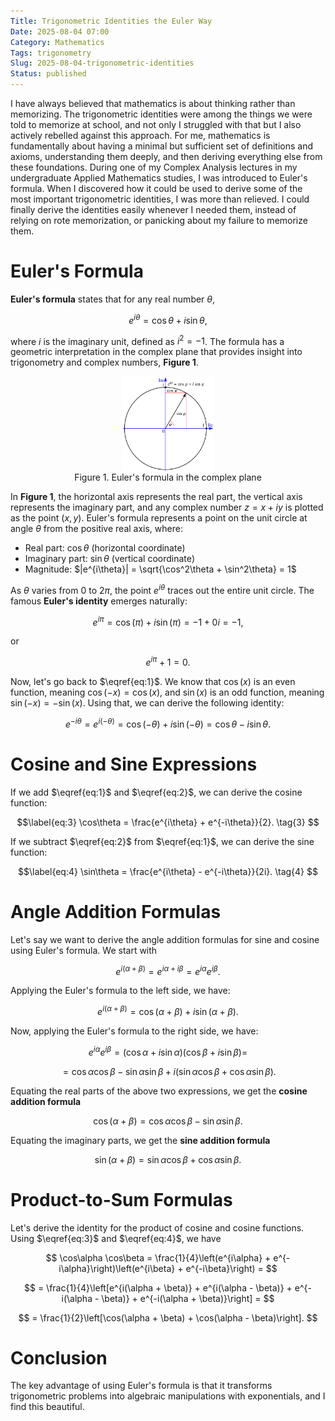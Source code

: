 ```yaml
---
Title: Trigonometric Identities the Euler Way
Date: 2025-08-04 07:00
Category: Mathematics
Tags: trigonometry
Slug: 2025-08-04-trigonometric-identities
Status: published
---
```


I have always believed that mathematics is about thinking rather than memorizing. The trigonometric identities were among the things we were told to memorize at school, and not only I struggled with that but I also actively rebelled against this approach. For me, mathematics is fundamentally about having a minimal but sufficient set of definitions and axioms, understanding them deeply, and then deriving everything else from these foundations. During one of my Complex Analysis lectures in my undergraduate Applied Mathematics studies, I was introduced to Euler's formula. When I discovered how it could be used to derive some of the most important trigonometric identities, I was more than relieved. I could finally derive the identities easily whenever I needed them, instead of relying on rote memorization, or panicking about my failure to memorize them.

# Euler's Formula

**Euler's formula** states that for any real number $\theta$,

$$\label{eq:1}
e^{i \theta} = \cos\theta + i \sin\theta, \tag{1}
$$

where $i$ is the imaginary unit, defined as $i^2 = -1$. The formula has a geometric interpretation in the complex plane that provides insight into trigonometry and complex numbers, **Figure 1**.

<figure>
  <img src="../images/2025-08-04-trigonometric-identities/Euler's_formula.svg" alt="Euler" style="display: block; margin: 0 auto; width: 35%">
  <figcaption style="text-align: center">Figure 1. Euler's formula in the complex plane</figcaption>
</figure>

In **Figure 1**, the horizontal axis represents the real part, the vertical axis represents the imaginary part, and any complex number $z = x + i y$ is plotted as the point $(x, y)$. Euler's formula represents a point on the unit circle at angle $\theta$ from the positive real axis, where:

- Real part: $\cos\theta$ (horizontal coordinate)
- Imaginary part: $\sin\theta$ (vertical coordinate)
- Magnitude: $|e^{i\theta}| = \sqrt{\cos^2\theta + \sin^2\theta} = 1$

As $\theta$ varies from $0$ to $2\pi$, the point $e^{i\theta}$ traces out the entire unit circle. The famous **Euler's identity** emerges naturally:

$$
e^{i \pi} = \cos(\pi) + i \sin(\pi) = -1 + 0 i = -1,
$$

or

$$
e^{i \pi} + 1 = 0.
$$

Now, let's go back to $\eqref{eq:1}$. We know that $\cos(x)$ is an even function, meaning $\cos(-x) = \cos(x)$, and $\sin(x)$ is an odd function, meaning $\sin(-x) = -\sin(x)$. Using that, we can derive the following identity:

$$\label{eq:2}
e^{-i \theta} = e^{i (-\theta)} = \cos(-\theta) + i \sin(-\theta) = \cos\theta - i \sin\theta. \tag{2}
$$

# Cosine and Sine Expressions

If we add $\eqref{eq:1}$ and $\eqref{eq:2}$, we can derive the cosine function:

$$\label{eq:3}
\cos\theta = \frac{e^{i\theta} + e^{-i\theta}}{2}. \tag{3}
$$

If we subtract $\eqref{eq:2}$ from $\eqref{eq:1}$, we can derive the sine function:

$$\label{eq:4}
\sin\theta = \frac{e^{i\theta} - e^{-i\theta}}{2i}. \tag{4}
$$

# Angle Addition Formulas

Let's say we want to derive the angle addition formulas for sine and cosine using Euler's formula. We start with

$$
e^{i(\alpha + \beta)}  = e^{i\alpha + i\beta} = e^{i\alpha} e^{i\beta}.
$$

Applying the Euler's formula to the left side, we have:

$$
e^{i(\alpha + \beta)} = \cos(\alpha + \beta) + i \sin(\alpha + \beta).
$$

Now, applying the Euler's formula to the right side, we have:

$$
e^{i\alpha} e^{i\beta} = (\cos\alpha + i \sin\alpha)(\cos\beta + i \sin\beta) =
$$

$$
= \cos\alpha \cos\beta - \sin\alpha \sin\beta + i (\sin\alpha \cos\beta + \cos\alpha \sin\beta).
$$

Equating the real parts of the above two expressions, we get the **cosine addition formula**

$$
\cos(\alpha + \beta) = \cos\alpha \cos\beta - \sin\alpha \sin\beta.
$$

Equating the imaginary parts, we get the **sine addition formula**

$$
\sin(\alpha + \beta) = \sin\alpha \cos\beta + \cos\alpha \sin\beta.
$$

# Product-to-Sum Formulas

Let's derive the identity for the product of cosine and cosine functions. Using $\eqref{eq:3}$ and $\eqref{eq:4}$, we have

$$
\cos\alpha \cos\beta = \frac{1}{4}\left(e^{i\alpha} + e^{-i\alpha}\right)\left(e^{i\beta} + e^{-i\beta}\right) =
$$

$$
= \frac{1}{4}\left[e^{i(\alpha + \beta)} + e^{i(\alpha - \beta)} + e^{-i(\alpha - \beta)} + e^{-i(\alpha + \beta)}\right] =
$$

$$
= \frac{1}{2}\left[\cos(\alpha + \beta) + \cos(\alpha - \beta)\right].
$$

# Conclusion

The key advantage of using Euler's formula is that it transforms trigonometric problems into algebraic manipulations with exponentials, and I find this beautiful.
